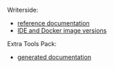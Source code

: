 Writerside:

- [reference documentation](https://www.jetbrains.com/help/writerside/getting-started.html)
- [IDE and Docker image versions](https://plugins.jetbrains.com/plugin/20158-writerside/docs/2024.12.243.22562.163.html)

Extra Tools Pack:

- [generated documentation](https://jonathanlermitage.github.io/ij-extra-tools-pack-docs/)
